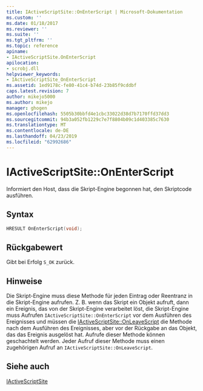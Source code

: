 ```yaml
---
title: IActiveScriptSite::OnEnterScript | Microsoft-Dokumentation
ms.custom: ''
ms.date: 01/18/2017
ms.reviewer: ''
ms.suite: ''
ms.tgt_pltfrm: ''
ms.topic: reference
apiname:
- IActiveScriptSite.OnEnterScript
apilocation:
- scrobj.dll
helpviewer_keywords:
- IActiveScriptSite_OnEnterScript
ms.assetid: 1ed9178c-fe80-41c4-b74d-23b85f9cddbf
caps.latest.revision: 7
author: mikejo5000
ms.author: mikejo
manager: ghogen
ms.openlocfilehash: 5505b30bbfd4e1cbc33022d38d7b7170ffd37dd3
ms.sourcegitcommit: 94b3a052fb1229c7e7f8804b09c1d403385c7630
ms.translationtype: MT
ms.contentlocale: de-DE
ms.lasthandoff: 04/23/2019
ms.locfileid: "62992686"
---
```

# <a name="iactivescriptsiteonenterscript"></a>IActiveScriptSite::OnEnterScript
Informiert den Host, dass die Skript-Engine begonnen hat, den Skriptcode ausführen.  
  
## <a name="syntax"></a>Syntax  
  
```cpp
HRESULT OnEnterScript(void);  
```  
  
## <a name="return-value"></a>Rückgabewert  
 Gibt bei Erfolg `S_OK` zurück.  
  
## <a name="remarks"></a>Hinweise  
 Die Skript-Engine muss diese Methode für jeden Eintrag oder Reentranz in die Skript-Engine aufrufen. Z. B. wenn das Skript ein Objekt aufruft, dann ein Ereignis, das von der Skript-Engine verarbeitet löst, die Skript-Engine muss Aufrufen `IActiveScriptSite::OnEnterScript` vor dem Ausführen des Ereignisses und müssen die [IActiveScriptSite::OnLeaveScript](../../winscript/reference/iactivescriptsite-onleavescript.md) die Methode nach dem Ausführen des Ereignisses, aber vor der Rückgabe an das Objekt, das das Ereignis ausgelöst hat. Aufrufe dieser Methode können geschachtelt werden. Jeder Aufruf dieser Methode muss einen zugehörigen Aufruf an `IActiveScriptSite::OnLeaveScript`.  
  
## <a name="see-also"></a>Siehe auch  
 [IActiveScriptSite](../../winscript/reference/iactivescriptsite.md)